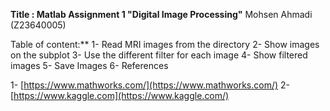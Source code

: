 **Title : Matlab Assignment 1 "Digital Image Processing"**
 Mohsen Ahmadi (Z23640005)

 Table of content:** 1- Read MRI images from the directory
 2- Show images on the subplot
 3- Use the different filter for each image
 4- Show filtered images
 5- Save Images
 6- References

1- [https://www.mathworks.com/](https://www.mathworks.com/)
 2- [https://www.kaggle.com](https://www.kaggle.com/)
